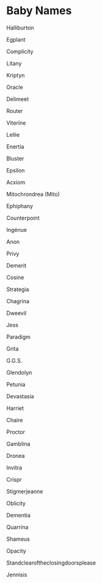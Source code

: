 # Baby Names

Halliburton

Egplant

Complicity

Litany

Kriptyn

Oracle

Delimeet

Router

Viterine

Lellie

Enertia

Bluster

Epsilon

Acxiom

Mitochrondrea (Mito)

Ephiphany

Counterpoint

Ingénue

Anon

Privy

Demerit

Cosine

Strategia

Chagrina

Dweevil

Jess

Paradigm

Grita

G.G.S.

Glendolyn

Petunia

Devastasia

Harriet

Chaire

Proctor

Gamblina

Dronea

Invitra

Crispr

Stigmerjeanne

Oblicity

Dementia

Quarrina

Shameus

Opacity

Standclearoftheclosingdoorsplease

Jennisis